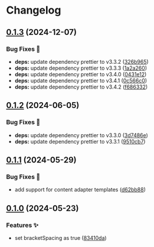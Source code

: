 # Changelog

## [0.1.3](https://github.com/hugomods/prettier-config/compare/prettier-config/v0.1.2...prettier-config/v0.1.3) (2024-12-07)


### Bug Fixes 🐞

* **deps:** update dependency prettier to v3.3.2 ([326b965](https://github.com/hugomods/prettier-config/commit/326b965d5611cf1bcac049f6aec46abd0d6109bd))
* **deps:** update dependency prettier to v3.3.3 ([1a2a260](https://github.com/hugomods/prettier-config/commit/1a2a2605b132e3976bf1fdfeddad7fdd15121c2a))
* **deps:** update dependency prettier to v3.4.0 ([0431e12](https://github.com/hugomods/prettier-config/commit/0431e1227f1a7e6074e4ae521b088cf3e4e06531))
* **deps:** update dependency prettier to v3.4.1 ([0c566c0](https://github.com/hugomods/prettier-config/commit/0c566c0519a6f94cd4298381d2608ab55dc34ed1))
* **deps:** update dependency prettier to v3.4.2 ([f686332](https://github.com/hugomods/prettier-config/commit/f6863324da004e8151c3a9f345cc3581c8a0b173))

## [0.1.2](https://github.com/hugomods/prettier-config/compare/prettier-config/v0.1.1...prettier-config/v0.1.2) (2024-06-05)


### Bug Fixes 🐞

* **deps:** update dependency prettier to v3.3.0 ([3d7486e](https://github.com/hugomods/prettier-config/commit/3d7486ec68e9ec5720f487ec7389e01dd3d13f36))
* **deps:** update dependency prettier to v3.3.1 ([9510cb7](https://github.com/hugomods/prettier-config/commit/9510cb7eb62c9531439b97afe60ce7d253121d74))

## [0.1.1](https://github.com/hugomods/prettier-config/compare/prettier-config/v0.1.0...prettier-config/v0.1.1) (2024-05-29)


### Bug Fixes 🐞

* add support for content adapter templates ([d62bb88](https://github.com/hugomods/prettier-config/commit/d62bb88d2c4a1d334a186003c359ed4271f8b9a8))

## [0.1.0](https://github.com/hugomods/prettier-config/compare/prettier-config-v0.0.3...prettier-config/v0.1.0) (2024-05-23)


### Features ✨

* set bracketSpacing as true ([83410da](https://github.com/hugomods/prettier-config/commit/83410da2cd505bdb32c66c9025643e8b3965e014))
